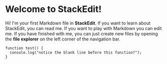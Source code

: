 # Welcome to StackEdit!

Hi! I'm your first Markdown file in **StackEdit**. If you want to learn about StackEdit, you can read me. If you want to play with Markdown
you can edit me. If you have finished with me, you can just create new files by opening the **file explorer** on the left corner of the navigation bar.

```
function test() {
  console.log("notice the blank line before this function?");
}
```
